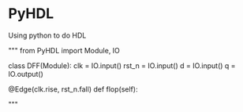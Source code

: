 # PyHDL
Using python to do HDL

"""
from PyHDL import Module, IO

class DFF(Module):
  clk = IO.input()
  rst_n = IO.input()
  d = IO.input()
  q = IO.output()
  
  @Edge(clk.rise, rst_n.fall)
  def flop(self):
   
"""
